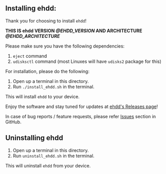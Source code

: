 ## Installing ehdd:

Thank you for choosing to install `ehdd`!

**THIS IS ehdd VERSION _@EHDD_VERSION_ AND ARCHITECTURE _@EHDD_ARCHITECTURE_**

Please make sure you have the following dependencies:

1. `eject` command
2. `udisksctl` command (most Linuxes will have `udisks2` package for this)

For installation, please do the following:

1. Open up a terminal in this directory.
2. Run `./install_ehdd.sh` in the terminal.

This will install `ehdd` to your device.

Enjoy the software and stay tuned for updates at [ehdd's Releases page](https://github.com/lakshayrohila/ehdd/releases)!

In case of bug reports / feature requests, please refer [Issues](https://github.com/lakshayrohila/ehdd/issues) section in GitHub.

## Uninstalling ehdd

1. Open up a terminal in this directory.
2. Run `uninstall_ehdd.sh` in the terminal.

This will uninstall `ehdd` from your device.
